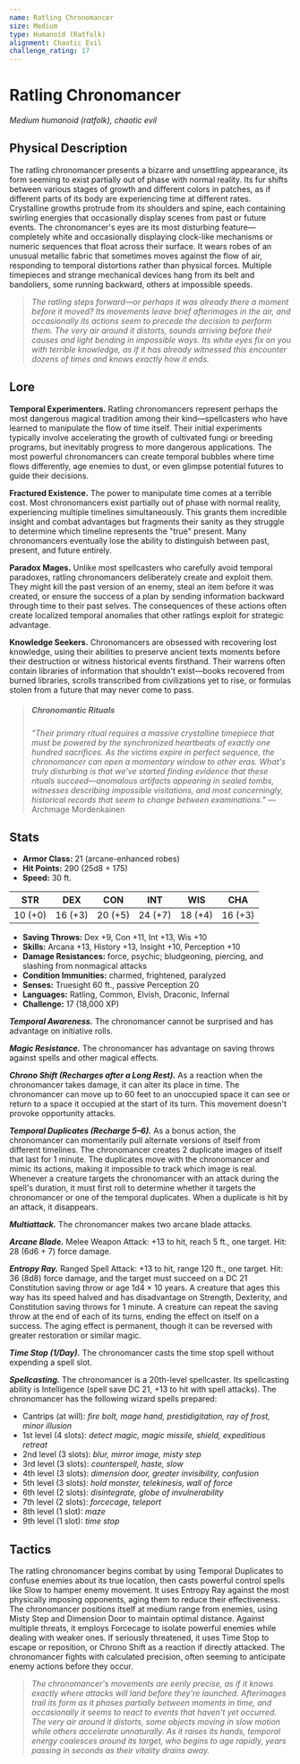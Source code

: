 ```yaml
---
name: Ratling Chronomancer
size: Medium
type: Humanoid (Ratfolk)
alignment: Chaotic Evil
challenge_rating: 17
---
```


# Ratling Chronomancer

*Medium humanoid (ratfolk), chaotic evil*

## Physical Description
The ratling chronomancer presents a bizarre and unsettling appearance, its form seeming to exist partially out of phase with normal reality. Its fur shifts between various stages of growth and different colors in patches, as if different parts of its body are experiencing time at different rates. Crystalline growths protrude from its shoulders and spine, each containing swirling energies that occasionally display scenes from past or future events. The chronomancer's eyes are its most disturbing feature—completely white and occasionally displaying clock-like mechanisms or numeric sequences that float across their surface. It wears robes of an unusual metallic fabric that sometimes moves against the flow of air, responding to temporal distortions rather than physical forces. Multiple timepieces and strange mechanical devices hang from its belt and bandoliers, some running backward, others at impossible speeds.

> *The ratling steps forward—or perhaps it was already there a moment before it moved? Its movements leave brief afterimages in the air, and occasionally its actions seem to precede the decision to perform them. The very air around it distorts, sounds arriving before their causes and light bending in impossible ways. Its white eyes fix on you with terrible knowledge, as if it has already witnessed this encounter dozens of times and knows exactly how it ends.*

## Lore
**Temporal Experimenters.** Ratling chronomancers represent perhaps the most dangerous magical tradition among their kind—spellcasters who have learned to manipulate the flow of time itself. Their initial experiments typically involve accelerating the growth of cultivated fungi or breeding programs, but inevitably progress to more dangerous applications. The most powerful chronomancers can create temporal bubbles where time flows differently, age enemies to dust, or even glimpse potential futures to guide their decisions.

**Fractured Existence.** The power to manipulate time comes at a terrible cost. Most chronomancers exist partially out of phase with normal reality, experiencing multiple timelines simultaneously. This grants them incredible insight and combat advantages but fragments their sanity as they struggle to determine which timeline represents the "true" present. Many chronomancers eventually lose the ability to distinguish between past, present, and future entirely.

**Paradox Mages.** Unlike most spellcasters who carefully avoid temporal paradoxes, ratling chronomancers deliberately create and exploit them. They might kill the past version of an enemy, steal an item before it was created, or ensure the success of a plan by sending information backward through time to their past selves. The consequences of these actions often create localized temporal anomalies that other ratlings exploit for strategic advantage.

**Knowledge Seekers.** Chronomancers are obsessed with recovering lost knowledge, using their abilities to preserve ancient texts moments before their destruction or witness historical events firsthand. Their warrens often contain libraries of information that shouldn't exist—books recovered from burned libraries, scrolls transcribed from civilizations yet to rise, or formulas stolen from a future that may never come to pass.

> ##### Chronomantic Rituals
> *"Their primary ritual requires a massive crystalline timepiece that must be powered by the synchronized heartbeats of exactly one hundred sacrifices. As the victims expire in perfect sequence, the chronomancer can open a momentary window to other eras. What's truly disturbing is that we've started finding evidence that these rituals succeed—anomalous artifacts appearing in sealed tombs, witnesses describing impossible visitations, and most concerningly, historical records that seem to change between examinations."*
> — Archmage Mordenkainen

## Stats

- **Armor Class:** 21 (arcane-enhanced robes)
- **Hit Points:** 290 (25d8 + 175)
- **Speed:** 30 ft.

| STR     | DEX     | CON     | INT     | WIS     | CHA     |
|---------|---------|---------|---------|---------|---------|
| 10 (+0) | 16 (+3) | 20 (+5) | 24 (+7) | 18 (+4) | 16 (+3) |

- **Saving Throws:** Dex +9, Con +11, Int +13, Wis +10
- **Skills:** Arcana +13, History +13, Insight +10, Perception +10
- **Damage Resistances:** force, psychic; bludgeoning, piercing, and slashing from nonmagical attacks
- **Condition Immunities:** charmed, frightened, paralyzed
- **Senses:** Truesight 60 ft., passive Perception 20
- **Languages:** Ratling, Common, Elvish, Draconic, Infernal
- **Challenge:** 17 (18,000 XP)

***Temporal Awareness.*** The chronomancer cannot be surprised and has advantage on initiative rolls.

***Magic Resistance.*** The chronomancer has advantage on saving throws against spells and other magical effects.

***Chrono Shift (Recharges after a Long Rest).*** As a reaction when the chronomancer takes damage, it can alter its place in time. The chronomancer can move up to 60 feet to an unoccupied space it can see or return to a space it occupied at the start of its turn. This movement doesn't provoke opportunity attacks.

***Temporal Duplicates (Recharge 5–6).*** As a bonus action, the chronomancer can momentarily pull alternate versions of itself from different timelines. The chronomancer creates 2 duplicate images of itself that last for 1 minute. The duplicates move with the chronomancer and mimic its actions, making it impossible to track which image is real. Whenever a creature targets the chronomancer with an attack during the spell's duration, it must first roll to determine whether it targets the chronomancer or one of the temporal duplicates. When a duplicate is hit by an attack, it disappears.

***Multiattack.*** The chronomancer makes two arcane blade attacks.

***Arcane Blade.*** Melee Weapon Attack: +13 to hit, reach 5 ft., one target. Hit: 28 (6d6 + 7) force damage.

***Entropy Ray.*** Ranged Spell Attack: +13 to hit, range 120 ft., one target. Hit: 36 (8d8) force damage, and the target must succeed on a DC 21 Constitution saving throw or age 1d4 × 10 years. A creature that ages this way has its speed halved and has disadvantage on Strength, Dexterity, and Constitution saving throws for 1 minute. A creature can repeat the saving throw at the end of each of its turns, ending the effect on itself on a success. The aging effect is permanent, though it can be reversed with greater restoration or similar magic.

***Time Stop (1/Day).*** The chronomancer casts the time stop spell without expending a spell slot.

***Spellcasting.*** The chronomancer is a 20th-level spellcaster. Its spellcasting ability is Intelligence (spell save DC 21, +13 to hit with spell attacks). The chronomancer has the following wizard spells prepared:

* Cantrips (at will): *fire bolt, mage hand, prestidigitation, ray of frost, minor illusion*
* 1st level (4 slots): *detect magic, magic missile, shield, expeditious retreat*
* 2nd level (3 slots): *blur, mirror image, misty step*
* 3rd level (3 slots): *counterspell, haste, slow*
* 4th level (3 slots): *dimension door, greater invisibility, confusion*
* 5th level (3 slots): *hold monster, telekinesis, wall of force*
* 6th level (2 slots): *disintegrate, globe of invulnerability*
* 7th level (2 slots): *forcecage, teleport*
* 8th level (1 slot): *maze*
* 9th level (1 slot): *time stop*

## Tactics
The ratling chronomancer begins combat by using Temporal Duplicates to confuse enemies about its true location, then casts powerful control spells like Slow to hamper enemy movement. It uses Entropy Ray against the most physically imposing opponents, aging them to reduce their effectiveness. The chronomancer positions itself at medium range from enemies, using Misty Step and Dimension Door to maintain optimal distance. Against multiple threats, it employs Forcecage to isolate powerful enemies while dealing with weaker ones. If seriously threatened, it uses Time Stop to escape or reposition, or Chrono Shift as a reaction if directly attacked. The chronomancer fights with calculated precision, often seeming to anticipate enemy actions before they occur.

> *The chronomancer's movements are eerily precise, as if it knows exactly where attacks will land before they're launched. Afterimages trail its form as it phases partially between moments in time, and occasionally it seems to react to events that haven't yet occurred. The very air around it distorts, some objects moving in slow motion while others accelerate unnaturally. As it raises its hands, temporal energy coalesces around its target, who begins to age rapidly, years passing in seconds as their vitality drains away.*

